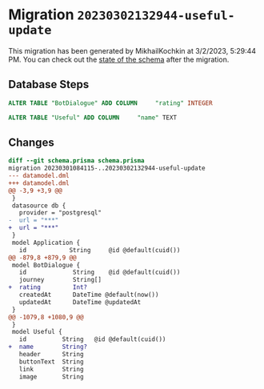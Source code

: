 # Migration `20230302132944-useful-update`

This migration has been generated by MikhailKochkin at 3/2/2023, 5:29:44 PM.
You can check out the [state of the schema](./schema.prisma) after the migration.

## Database Steps

```sql
ALTER TABLE "BotDialogue" ADD COLUMN     "rating" INTEGER

ALTER TABLE "Useful" ADD COLUMN     "name" TEXT
```

## Changes

```diff
diff --git schema.prisma schema.prisma
migration 20230301084115-..20230302132944-useful-update
--- datamodel.dml
+++ datamodel.dml
@@ -3,9 +3,9 @@
 }
 datasource db {
   provider = "postgresql"
-  url = "***"
+  url = "***"
 }
 model Application {
   id            String     @id @default(cuid())
@@ -879,8 +879,9 @@
 model BotDialogue {
   id             String    @id @default(cuid())
   journey        String[]
+  rating         Int?
   createdAt      DateTime @default(now())
   updatedAt      DateTime @updatedAt
 }
@@ -1079,8 +1080,9 @@
 }
 model Useful {
   id          String   @id @default(cuid())
+  name        String?
   header      String
   buttonText  String
   link        String
   image       String
```


